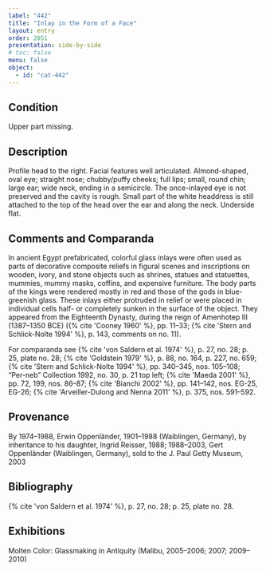 ```yaml
---
label: "442"
title: "Inlay in the Form of a Face"
layout: entry
order: 2051
presentation: side-by-side
# toc: false
menu: false
object:
  - id: "cat-442"
---
```


## Condition

Upper part missing.

## Description

Profile head to the right. Facial features well articulated. Almond-shaped, oval eye; straight nose; chubby/puffy cheeks; full lips; small, round chin; large ear; wide neck, ending in a semicircle. The once-inlayed eye is not preserved and the cavity is rough. Small part of the white headdress is still attached to the top of the head over the ear and along the neck. Underside flat.

## Comments and Comparanda

In ancient Egypt prefabricated, colorful glass inlays were often used as parts of decorative composite reliefs in figural scenes and inscriptions on wooden, ivory, and stone objects such as shrines, statues and statuettes, mummies, mummy masks, coffins, and expensive furniture. The body parts of the kings were rendered mostly in red and those of the gods in blue-greenish glass. These inlays either protruded in relief or were placed in individual cells half- or completely sunken in the surface of the object. They appeared from the Eighteenth Dynasty, during the reign of Amenhotep III (1387–1350 BCE) ({% cite 'Cooney 1960' %}, pp. 11–33; {% cite 'Stern and Schlick-Nolte 1994' %}, p. 143, comments on no. 11).

For comparanda see {% cite 'von Saldern et al. 1974' %}, p. 27, no. 28; p. 25, plate no. 28; {% cite 'Goldstein 1979' %}, p. 88, no. 164, p. 227, no. 659; {% cite 'Stern and Schlick-Nolte 1994' %}, pp. 340–345, nos. 105–108; “Per-neb” Collection 1992, no. 30, p. 21 top left; {% cite 'Maeda 2001' %}, pp. 72, 199, nos. 86–87; {% cite 'Bianchi 2002' %}, pp. 141–142, nos. EG-25, EG-26; {% cite 'Arveiller-Dulong and Nenna 2011' %}, p. 375, nos. 591–592.

## Provenance

By 1974–1988, Erwin Oppenländer, 1901–1988 (Waiblingen, Germany), by inheritance to his daughter, Ingrid Reisser, 1988; 1988–2003, Gert Oppenländer (Waiblingen, Germany), sold to the J. Paul Getty Museum, 2003

## Bibliography

{% cite 'von Saldern et al. 1974' %}, p. 27, no. 28; p. 25, plate no. 28.

## Exhibitions

Molten Color: Glassmaking in Antiquity (Malibu, 2005–2006; 2007; 2009–2010)